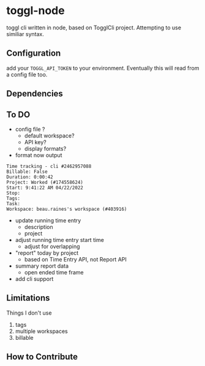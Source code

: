 # toggl-node

toggl cli written in node, based on TogglCli project. Attempting to use similiar syntax.

## Configuration

add your `TOGGL_API_TOKEN` to your environment. Eventually this will read from a config file too.
## Dependencies

## To DO

- config file ?
  - default workspace?
  - API key?
  - display formats?
- format now output
```
Time tracking - cli #2462957088
Billable: False
Duration: 0:00:42
Project: Worked (#174558624)
Start: 9:41:22 AM 04/22/2022
Stop: 
Tags: 
Task: 
Workspace: beau.raines's workspace (#403916)

```
- update running time entry
  - description
  - project
- adjust running time entry start time
  - adjust for overlapping
- "report" today by project
  - based on Time Entry API, not Report API
- summary report data
  - open ended time frame
- add cli support

## Limitations

Things I don't use

1. tags
2. multiple workspaces
3. billable

## How to Contribute
